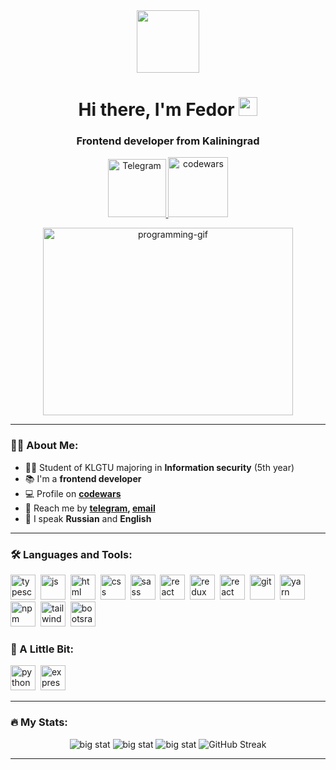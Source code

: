 <div id="header" align="center">
    <img src="https://media.giphy.com/media/v1.Y2lkPTc5MGI3NjExejhuYWJmeHFoYWk5eTRiajh4b2RjZDEwdGZ1OGh3NDM2ZzAzczJkaiZlcD12MV9pbnRlcm5hbF9naWZfYnlfaWQmY3Q9Zw/QXwtfadqo7wbfmT46H/giphy.gif" width="100"/>
    <h1>
    Hi there, I'm Fedor
    <img src="https://media.giphy.com/media/hvRJCLFzcasrR4ia7z/giphy.gif" width="30px"/>
    </h1>
    <h3>Frontend developer from Kaliningrad</h3>
</div>
<div id="socials" align="center">
    <a href="https://t.me/fedf27" target="_blank">
        <img src="https://img.shields.io/badge/Telegram-2CA5E0?style=for-the-badge&logo=telegram&logoColor=white" alt="Telegram" width="93"/>
    </a>
    <a href="https://www.codewars.com/users/kuroro%20lucifer" target="_blank">
        <img src="https://img.shields.io/badge/Codewars-B1361E?style=for-the-badge&logo=Codewars&logoColor=white" alt="codewars" width="96"/>
    </a>
</div>

&#13;

<div id="header-gif" align="center">
    <img src="https://media.giphy.com/media/Ad91OoLyqki6f0ICEe/giphy.gif" alt="programming-gif" width="400" height="300" />
</div>

---

### :man_technologist: About Me:

- :man_student: Student of KLGTU majoring in **Information security** (5th year)
- :books: I'm a **frontend developer**
- :computer: Profile on **<a href="https://www.codewars.com/users/kuroro%20lucifer" target="_blank">codewars</a>**
- :iphone: Reach me by **<a href="https://t.me/fedf27" target="_blank">telegram</a>, <a href="mailto:kovalishin.2014@mail.ru" target="_blank">email</a>**
- :speech_balloon: I speak **Russian** and **English**

---

### :hammer_and_wrench: Languages and Tools:

<img src="https://cdn.jsdelivr.net/gh/devicons/devicon@latest/icons/typescript/typescript-original.svg" title="typescript" width="40" height="40"/>&nbsp;
<img src="https://cdn.jsdelivr.net/gh/devicons/devicon@latest/icons/javascript/javascript-original.svg" title="js" width="40" height="40" />&nbsp;
<img src="https://cdn.jsdelivr.net/gh/devicons/devicon@latest/icons/html5/html5-original.svg" title="html" width="40" height="40" />&nbsp;
<img src="https://cdn.jsdelivr.net/gh/devicons/devicon@latest/icons/css3/css3-original.svg" title="css" width="40" height="40" />&nbsp;
<img src="https://cdn.jsdelivr.net/gh/devicons/devicon@latest/icons/sass/sass-original.svg" title="sass" width="40" height="40" />&nbsp;
<img src="https://cdn.jsdelivr.net/gh/devicons/devicon@latest/icons/react/react-original.svg" title="react" width="40" height="40" />&nbsp;
<img src="https://cdn.jsdelivr.net/gh/devicons/devicon@latest/icons/redux/redux-original.svg" title="redux toolkit" width="40" height="40"/>&nbsp;
<img src="https://cdn.jsdelivr.net/gh/devicons/devicon@latest/icons/reactrouter/reactrouter-original.svg" title="react router" width="40" height="40" />&nbsp;
<img src="https://cdn.jsdelivr.net/gh/devicons/devicon@latest/icons/git/git-original.svg" title="git" width="40" height="40" />&nbsp;
<img src="https://cdn.jsdelivr.net/gh/devicons/devicon@latest/icons/yarn/yarn-original.svg" title="yarn" width="40" height="40" />&nbsp;
<img src="https://cdn.jsdelivr.net/gh/devicons/devicon@latest/icons/npm/npm-original-wordmark.svg" title="npm" width="40" height="40"/>&nbsp;
<img src="https://cdn.jsdelivr.net/gh/devicons/devicon@latest/icons/tailwindcss/tailwindcss-original.svg" title="tailwind" width="40" height="40" />&nbsp;
<img src="https://cdn.jsdelivr.net/gh/devicons/devicon@latest/icons/bootstrap/bootstrap-original.svg" title="bootsrap" width="40" height="40" />&nbsp;

### :wrench: A Little Bit:

<img src="https://cdn.jsdelivr.net/gh/devicons/devicon@latest/icons/python/python-original.svg" title="python" width="40" height="40" />&nbsp;
<img src="https://cdn.jsdelivr.net/gh/devicons/devicon@latest/icons/express/express-original.svg" title="expressjs" width="40" height="40"/>&nbsp;

---

### :fire: My Stats:

<div id="stats" align="center">
    <img src="http://github-profile-summary-cards.vercel.app/api/cards/profile-details?username=kuror0lucifer&theme=react" alt="big stat" />
    <img src="http://github-profile-summary-cards.vercel.app/api/cards/most-commit-language?username=kuror0lucifer&theme=react" alt="big stat" />
    <img src="http://github-profile-summary-cards.vercel.app/api/cards/stats?username=kuror0lucifer&theme=react" alt="big stat" />
    <img src="https://streak-stats.demolab.com?user=kuror0lucifer&theme=react&hide_border=true" alt="GitHub Streak" />
</div>

---
